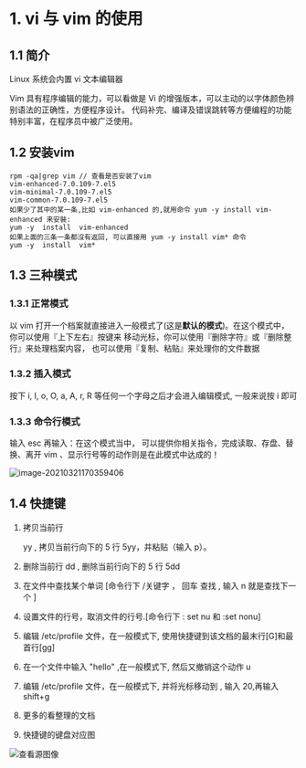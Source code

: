 # 1. vi 与 vim 的使用

## 1.1 简介

Linux 系统会内置 vi 文本编辑器 

Vim 具有程序编辑的能力，可以看做是 Vi 的增强版本，可以主动的以字体颜色辨别语法的正确性，方便程序设计。 代码补完、编译及错误跳转等方便编程的功能特别丰富，在程序员中被广泛使用。

## 1.2 安装vim

```shell
rpm -qa|grep vim // 查看是否安装了vim
vim-enhanced-7.0.109-7.el5
vim-minimal-7.0.109-7.el5
vim-common-7.0.109-7.el5
如果少了其中的某一条,比如 vim-enhanced 的,就用命令 yum -y install vim-enhanced 来安裝:
yum -y  install  vim-enhanced
如果上面的三条一条都沒有返回, 可以直接用 yum -y install vim* 命令
yum -y  install  vim*
```

## 1.3 三种模式

### 1.3.1 正常模式

以 vim 打开一个档案就直接进入一般模式了(这是**默认的模式**)。在这个模式中， 你可以使用『上下左右』按键来 移动光标，你可以使用『删除字符』或『删除整行』来处理档案内容， 也可以使用『复制、粘贴』来处理你的文件数据

### 1.3.2 插入模式

按下 i, I, o, O, a, A, r, R 等任何一个字母之后才会进入编辑模式, 一般来说按 i 即可

### 1.3.3 命令行模式

输入 esc 再输入：在这个模式当中， 可以提供你相关指令，完成读取、存盘、替换、离开 vim 、显示行号等的动作则是在此模式中达成的！

![image-20210321170359406](https://gitee.com/HappyBinbin/pcigo/raw/master/pic/20210321170359.png)

## 1.4 快捷键

1. 拷贝当前行 

    yy , 拷贝当前行向下的 5 行 5yy，并粘贴（输入 p）。 

2. 删除当前行 dd , 删除当前行向下的 5 行 5dd 

3. 在文件中查找某个单词 [命令行下 /关键字 ， 回车 查找 , 输入 n 就是查找下一个 ] 

4. 设置文件的行号，取消文件的行号.[命令行下 : set nu 和 :set nonu] 

5. 编辑 /etc/profile 文件，在一般模式下, 使用快捷键到该文档的最末行[G]和最首行[gg] 

6. 在一个文件中输入 "hello" ,在一般模式下, 然后又撤销这个动作 u 

7. 编辑 /etc/profile 文件，在一般模式下, 并将光标移动到 , 输入 20,再输入 shift+g 

8. 更多的看整理的文档 

9. 快捷键的键盘对应图

![查看源图像](https://th.bing.com/th/id/R04f5bab4a81718b894b6cdbde940e283?rik=%2f9DVJx%2bqwDQiwQ&riu=http%3a%2f%2falanhou.org%2fhomepage%2fwp-content%2fuploads%2f2014%2f05%2fvi-vim-keyboard.png&ehk=40nnJ13%2bXMu8gOqeliu8o%2bAOIOE0cz%2fhSQjyhkSSNMI%3d&risl=&pid=ImgRaw)



























